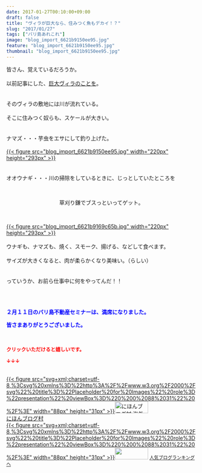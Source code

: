 ```yaml
---
date: 2017-01-27T00:10:00+09:00
draft: false
title: "ヴィラが巨大なら、住みつく魚もデカイ！？"
slug: "2017/01/27"
tags: ["バリ島あれこれ"]
image: "blog_import_6621b9150ee95.jpg"
feature: "blog_import_6621b9150ee95.jpg"
thumbnail: "blog_import_6621b9150ee95.jpg"
---
```

<p>皆さん、覚えているだろうか。<br/><br/>以前記事にした、<a href="http://ameblo.jp/baliclub/entry-12220349992.html" target="_blank"><span style="text-decoration: underline;">巨大ヴィラのことを</span></a>。<br/><br/><br/>そのヴィラの敷地には川が流れている。<br/><br/>そこに住みつく奴らも、スケールが大きい。<br/><br/><br/>ナマズ・・・芋虫をエサにして釣り上げた。<br/><br/><a href="blog_import_6621b91622706.jpg">{{< figure src="blog_import_6621b9150ee95.jpg" width="220px" height="293px" >}}</a><br/><br/><br/>オオウナギ・・・川の掃除をしているときに、じっとしていたところを</p><p> </p><p>　　　　　　　　　　草刈り鎌でブスっといってゲット。</p><p> </p><p><a href="blog_import_6621b917b0da5.jpg">{{< figure src="blog_import_6621b9169c65b.jpg" width="220px" height="293px" >}}</a><br/><br/>ウナギも、ナマズも、焼く、スモーク、揚げる、などして食べます。<br/><br/>サイズが大きくなると、肉が柔らかくなり美味い。（らしい）<br/><br/><br/>っていうか、お前ら仕事中に何をやってんだ！！<br/> </p><p> </p><p><span style="font-weight: bold;"><span style="color: rgb(0, 0, 255);">２月１１日のバリ島不動産セミナーは、満席になりました。</span></span></p><p><span style="font-weight: bold;"><span style="color: rgb(0, 0, 255);">皆さまありがとうございました。</span></span></p><p> </p><p><font color="#ff0000" size="2"><strong>クリックいただけると嬉しいです。</strong></font></p><p><font color="#ff0000" size="2"><strong>↓↓↓</strong></font></p><p><br/><a href="ranking.html?p_cid=01260127" target="_blank">{{< figure src="svg+xml;charset=utf-8,%3Csvg%20xmlns%3D%22http%3A%2F%2Fwww.w3.org%2F2000%2Fsvg%22%20title%3D%22Placeholder%20for%20Images%22%20role%3D%22presentation%22%20viewBox%3D%220%200%2088%2031%22%20%2F%3E" width="88px" height="31px" >}}<noscript><img alt="にほんブログ村 海外生活ブログ バリ島情報へ" border="0" height="31" src="https://img-proxy.blog-video.jp/images?url=http%3A%2F%2Foverseas.blogmura.com%2Fbali%2Fimg%2Fbali88_31.gif" width="88"></noscript></a><br/><a href="ranking.html?p_cid=01260127" target="_blank">にほんブログ村</a><br/><a href="link.php?1804582" title="人気ブログランキングへ">{{< figure src="svg+xml;charset=utf-8,%3Csvg%20xmlns%3D%22http%3A%2F%2Fwww.w3.org%2F2000%2Fsvg%22%20title%3D%22Placeholder%20for%20Images%22%20role%3D%22presentation%22%20viewBox%3D%220%200%2088%2031%22%20%2F%3E" width="88px" height="31px" >}}<noscript><img border="0" height="31" src="https://blog.with2.net/img/banner/banner_22.gif" width="88"></noscript></a> <a href="link.php?1804582" style="font-size: 12px;">人気ブログランキングへ</a></p>

